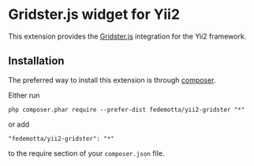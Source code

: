 Gridster.js widget for Yii2
===========================
This extension provides the [Gridster.js](https://github.com/ducksboard/gridster.js) integration for the Yii2 framework.

Installation
------------

The preferred way to install this extension is through [composer](http://getcomposer.org/download/).

Either run

```
php composer.phar require --prefer-dist fedemotta/yii2-gridster "*"
```

or add

```
"fedemotta/yii2-gridster": "*"
```

to the require section of your `composer.json` file.